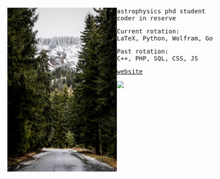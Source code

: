 <div float="left">
    <img src="cover.jpg" width="250" align="left">
    <div float="left" style="font-size: 14px">
        <samp>
            <p>
                astrophysics phd student
                <br>
                coder in reserve
            </p>
            <p>
                Current rotation:
                <br>
                LaTeX, Python, Wolfram, Go
            </p>
            <p>
                Past rotation:
                <br>
                C++, PHP, SQL, CSS, JS
            </p>
            <p>
                <a href="https://astronasko.com/">website</a>
            </p>
            <img src='https://hits.sh/github.com/astronasko/astronasko.svg?label=clicks&color=007ec6'></img>
        </samp>
    </div>
</div>
